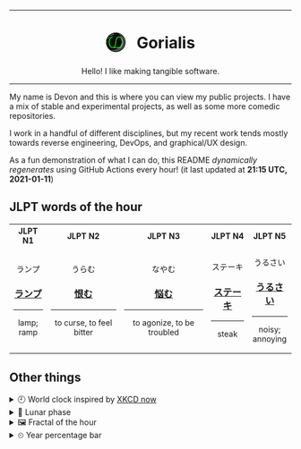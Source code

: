 ***

<h1 align="center">
<sub>
    <img src="readme/resources/avatar.png" height="36">
</sub>
&nbsp;
Gorialis
</h1>
<p align="center">
Hello! I like making tangible software.
</p>

***

My name is Devon and this is where you can view my public projects. I have a mix of stable and experimental projects, as well as some more comedic repositories.

I work in a handful of different disciplines, but my recent work tends mostly towards reverse engineering, DevOps, and graphical/UX design.

As a fun demonstration of what I can do, this README *dynamically regenerates* using GitHub Actions every hour! (it last updated at **21:15 UTC, 2021-01-11**)

<h2>JLPT words of the hour</h2>
<table>
    <tr>
        <th>JLPT N1</th>
        <th>JLPT N2</th>
        <th>JLPT N3</th>
        <th>JLPT N4</th>
        <th>JLPT N5</th>
    </tr>
    <tr>
        <td>
            <p align="center">ランプ</p>
            <h3 align="center"><b><a href="https://jisho.org/search/%E3%83%A9%E3%83%B3%E3%83%97">ランプ</a></b></h3>
            <hr>
            <p align="center">lamp;<br> ramp</p>
        </td>
        <td>
            <p align="center">うらむ</p>
            <h3 align="center"><b><a href="https://jisho.org/search/%E6%81%A8%E3%82%80">恨む</a></b></h3>
            <hr>
            <p align="center">to curse,<wbr> to feel bitter</p>
        </td>
        <td>
            <p align="center">なやむ</p>
            <h3 align="center"><b><a href="https://jisho.org/search/%E6%82%A9%E3%82%80">悩む</a></b></h3>
            <hr>
            <p align="center">to agonize,<wbr> to be troubled</p>
        </td>
        <td>
            <p align="center">ステーキ</p>
            <h3 align="center"><b><a href="https://jisho.org/search/%E3%82%B9%E3%83%86%E3%83%BC%E3%82%AD">ステーキ</a></b></h3>
            <hr>
            <p align="center">steak</p>
        </td>
        <td>
            <p align="center">うるさい</p>
            <h3 align="center"><b><a href="https://jisho.org/search/%E3%81%86%E3%82%8B%E3%81%95%E3%81%84">うるさい</a></b></h3>
            <hr>
            <p align="center">noisy;<br> annoying</p>
        </td>
    </tr>
</table>

<h2>Other things</h2>
<details>
<summary>🕘  World clock inspired by <a href="https://xkcd.com/now">XKCD now</a></summary>

> <img src="generated/now.png" width="512">

</details>
<details>
<summary>🌙 Lunar phase</summary>

The moon is approximately 97.56% through its phase ().

</details>
<details>
<summary>&#x1f5bc; Fractal of the hour</summary>

> <img src="generated/fractal.png" width="512">

</details>
<details>
<summary>&#x23f2; Year percentage bar</summary>
<pre><code>2021 [▁▁▁▁▁▁▁▁▁▁▁▁▁▁▁▁▁▁▁▁] 2.98%</code></pre>
</details>
